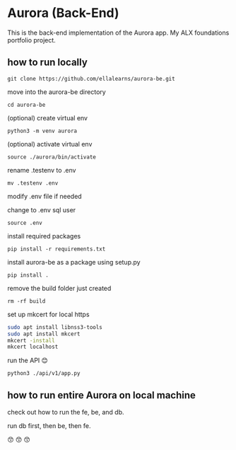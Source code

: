 # Aurora (Back-End)

This is the back-end implementation of the Aurora app.
My ALX foundations portfolio project.


## how to run locally


````git clone https://github.com/ellalearns/aurora-be.git````


move into the aurora-be directory


````cd aurora-be````


(optional) create virtual env


````python3 -m venv aurora````


(optional) activate virtual env


````source ./aurora/bin/activate````


rename .testenv to .env


````mv .testenv .env````


modify .env file if needed


change to .env sql user 


````source .env````


install required packages 


````pip install -r requirements.txt````


install aurora-be as a package using setup.py


````pip install .````


remove the build folder just created


````rm -rf build````


set up mkcert for local https


```bash
sudo apt install libnss3-tools
sudo apt install mkcert
mkcert -install
mkcert localhost
```


run the API 😊


````python3 ./api/v1/app.py````


## how to run entire Aurora on local machine

check out how to run the fe, be, and db.


run db first, then be, then fe.


😙 😙 😙
